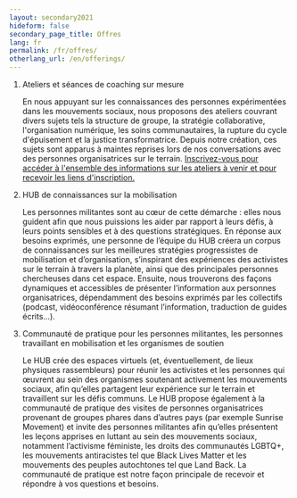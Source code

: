 ```yaml
---
layout: secondary2021
hideform: false
secondary_page_title: Offres
lang: fr
permalink: /fr/offres/
otherlang_url: /en/offerings/
---
```

<ol>
  <li>Ateliers et séances de coaching sur mesure
    <div class="anchor-header-offset"><a name="ateliers"></a></div>
    <p>En nous appuyant sur les connaissances des personnes expérimentées dans les mouvements sociaux, nous proposons des ateliers couvrant divers sujets tels la structure de groupe, la stratégie collaborative, l'organisation numérique, les soins communautaires, la rupture du cycle d'épuisement et la justice transformatrice. Depuis notre création, ces sujets sont apparus à maintes reprises lors de nos conversations avec des personnes organisatrices sur le terrain. <a href="#inscription">Inscrivez-vous pour accéder à l'ensemble des informations sur les ateliers à venir et pour recevoir les liens d'inscription.</a></p>
  </li>
  <li>HUB de connaissances sur la mobilisation
    <div class="anchor-header-offset"><a name="connaissances"></a></div>
    <p>Les personnes militantes sont au cœur de cette démarche : elles nous guident afin que nous puissions les aider par rapport à leurs défis, à leurs points sensibles et à des questions stratégiques. En réponse aux besoins exprimés, une personne de l’équipe du HUB créera un corpus de connaissances sur les meilleures stratégies progressistes de mobilisation et d’organisation, s’inspirant des expériences des activistes sur le terrain à travers la planète, ainsi que des principales personnes chercheuses dans cet espace. Ensuite, nous trouverons des façons dynamiques et accessibles de présenter l’information aux personnes organisatrices, dépendamment des besoins exprimés par les collectifs (podcast, vidéoconférence résumant l’information, traduction de guides écrits…).</p>
  </li>
  <li>Communauté de pratique pour les personnes militantes, les personnes travaillant en mobilisation et les organismes de soutien
    <div class="anchor-header-offset"><a name="communaute"></a></div>
    <p>Le HUB crée des espaces virtuels (et, éventuellement, de lieux physiques rassembleurs) pour réunir les activistes et les personnes qui œuvrent au sein des organismes soutenant activement les mouvements sociaux, afin qu’elles partagent leur expérience sur le terrain et travaillent sur les défis communs. Le HUB propose également à la communauté de pratique des visites de personnes organisatrices provenant de groupes phares dans d’autres pays (par exemple Sunrise Movement) et invite des personnes militantes afin qu’elles présentent les leçons apprises en luttant au sein des mouvements sociaux, notamment l’activisme féministe, les droits des communautés LGBTQ+, les mouvements antiracistes tel que Black Lives Matter et les mouvements des peuples autochtones tel que Land Back. La communauté de pratique est notre façon principale de recevoir et répondre à vos questions et besoins.</p>
  </li>
</ol>